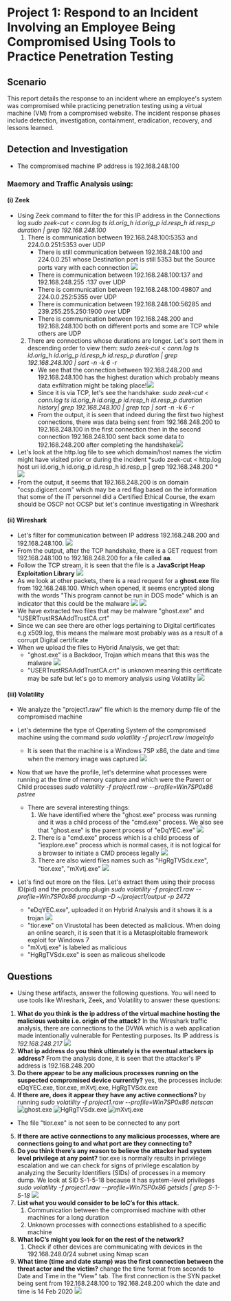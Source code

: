 # Project 1: Respond to an Incident Involving an Employee Being Compromised Using Tools to Practice Penetration Testing

## Scenario 
This report details the response to an incident where an employee's system was compromised while practicing penetration testing using a virtual machine (VM) from a compromised website. The incident response phases include detection, investigation, containment, eradication, recovery, and lessons learned.

## Detection and Investigation
- The compromised machine IP address is 192.168.248.100

### Maemory and Traffic Analysis using:
#### (i) Zeek
- Using Zeek command to filter the for this IP address in the Connections log
    *sudo zeek-cut < conn.log ts id.orig_h id.orig_p id.resp_h id.resp_p duration | grep 192.168.248.100*
    1.  There is communication between 192.168.248.100:5353 and 224.0.0.251:5353 over UDP
        - There is still communication between 192.168.248.100 and 224.0.0.251 whose Destination port is still 5353 but the Source ports vary with each connection ![](images/image.png)
        - There is communication between 192.168.248.100:137 and 192.168.248.255 :137 over UDP
        - There is communication between 192.168.248.100:49807 and 224.0.0.252:5355 over UDP
        - There is communication between 192.168.248.100:56285 and 239.255.255.250:1900 over UDP
        - There is communication between 192.168.248.200 and 192.168.248.100 both on different ports and some are TCP while others are UDP
    2. There are connections whose durations are longer. Let's sort them in descending order to view them: *sudo zeek-cut < conn.log ts id.orig_h id.orig_p id.resp_h id.resp_p duration | grep 192.168.248.100 | sort -n -k 6 -r*
        - We see that the connection between 192.168.248.200 and 192.168.248.100 has the highest duration which probably means data exfiltration might be taking place!![](images/image-2.png)
        - Since it is via TCP, let's see the handshake:
            *sudo zeek-cut < conn.log ts id.orig_h id.orig_p id.resp_h id.resp_p duration history| grep 192.168.248.100 | grep tcp | sort -n -k 6 -r*
        - From the output, it is seen that indeed during the first two highest connections, there was data being sent from 192.168.248.200 to 192.168.248.100 in the first connection then in the second connection 192.168.248.100 sent back some data to 192.168.248.200 after completing the handshake![](images/image-3.png)
- Let's look at the http.log file to see which domain/host names the victim might have visited prior or during the incident
    *sudo zeek-cut < http.log host uri id.orig_h id.orig_p id.resp_h id.resp_p | grep 192.168.248.200 *
    ![](images/image-4.png)
- From the output, it seems that 192.168.248.200 is on domain "ocsp.digicert.com" which may be a red flag based on the information that some of the iT personnel did a Certified Ethical Course, the exam should be OSCP not OCSP but let's continue investigating in Wireshark

#### (ii) Wireshark
- Let's filter for communication between IP address 192.168.248.200 and 192.168.248.100. ![](images/image-5.png)
- From the output, after the TCP handshake, there is a GET request from 192.168.248.100 to 192.168.248.200 for a file called **aa**. 
- Follow the TCP stream, it is seen that the file is a **JavaScript Heap Exploitation Library**
![](images/image-8.png)
- As we look at other packets, there is a read request for a **ghost.exe** file from 192.168.248.100. Which when opened, it seems encrypted along with the words "This program cannot be run in DOS mode" which is an indicator that this could be the malware
![](images/image-6.png) 
![](images/image-7.png)
- We have extracted two files that may be malware "ghost.exe" and "USERTrustRSAAddTrustCA.crt"
- Since we can see there are other logs pertaining to Digital certificates e.g x509.log, this means the malware most probably was as a result of a corrupt Digital certificate
- When we upload the files to Hybrid Analysis, we get that:
    - "ghost.exe" is a Backdoor, Trojan which means that this was the malware 
        ![](images/image-9.png)
    - "USERTrustRSAAddTrustCA.crt" is unknown meaning this certificate may be safe but let's go to memory analysis using Volatility
        ![](images/image-10.png)

#### (iii) Volatility
- We analyze the "project1.raw" file which is the memory dump file of the compromised machine
- Let's determine the type of Operating System of the compromised machine using the command
    *sudo volatility -f project1.raw imageinfo*
    - It is seen that the machine is a Windows 7SP x86, the date and time when the memory image was captured 
    ![](images/image-11.png)

- Now that we have the profile, let's determine what processes were running at the time of memory capture and which were the Parent or Child processes
    *sudo volatility -f project1.raw --profile=Win7SP0x86 pstree*
    - There are several interesting things:
        1. We have identified where the "ghost.exe" process was running and it was a child process of the "cmd.exe" process. We also see that "ghost.exe" is the parent process of "eDqYEC.exe" ![](images/image-14.png)
        2. There is a "cmd.exe" process which is a child process of "iexplore.exe" process which is normal cases, it is not logical for a browser to initiate a CMD process legally ![](images/image-13.png)
        3. There are also wierd files names such as "HgRgTVSdx.exe", "tior.exe", "mXvtj.exe" ![](images/image-12.png) 
        
- Let's find out more on the files. Let's extract them using their process ID(pid) and the procdump plugin 
    *sudo volatility -f project1.raw --profile=Win7SP0x86 procdump -D ~/project1/output -p 2472*
    - "eDqYEC.exe", uploaded it on Hybrid Analysis and it shows it is a trojan ![](images/image-15.png)
    - "tior.exe" on Virustotal has been detected as malicious. When doing an online search, it is seen that it is a Metasploitable framework exploit for Windows 7
    - "mXvtj.exe" is labeled as malicious
    - "HgRgTVSdx.exe" is seen as malicous shellcode

## Questions
- Using these artifacts, answer the following questions. You will need to use tools like Wireshark, Zeek, and Volatility to answer these questions:

1. **What do you think is the ip address of the virtual machine hosting the malicious website i.e. origin of the attack?** In the Wireshark traffic analysis, there are connections to the DVWA which is a web application made intentionally vulnerable for Pentesting purposes. Its IP address is *192.168.248.217*
![](images/image-16.png)
2. **What ip address do you think ultimately is the eventual attackers ip address?** From the analysis done, it is seen that the attacker's IP address is 192.168.248.200
3. **Do there appear to be any malicious processes running on the suspected compromised device currently?** yes, the processes include: eDqYEC.exe, tior.exe, mXvtj.exe, HgRgTVSdx.exe
4. **If there are, does it appear they have any active connections?** by running 
*sudo volatility -f project1.raw --profile=Win7SP0x86 netscan*
![ghost.exe](images/image-17.png)
![HgRgTVSdx.exe](images/image-18.png)
![mXvtj.exe](images/image-19.png)
- The file "tior.exe" is not seen to be connected to any port
5. **If there are active connections to any malicious processes, where are connections going to and what port are they connecting to?**
7. **Do you think there’s any reason to believe the attacker had system level privilege at any point?** tior.exe is normally results in privilege escalation and we can check for signs of privilege escalation by analyzing the Security Identifiers (SIDs) of processes in a memory dump. We look at SID S-1-5-18 because it has system-level privileges
*sudo volatility -f project1.raw --profile=Win7SP0x86 getsids | grep S-1-5-18*
![](images/image-20.png)
8. **List what you would consider to be IoC’s for this attack.**
    1. Communication between the compromised machine with other machines for a long duration
    2. Unknown processes with connections established to a specific machine
9. **What IoC’s might you look for on the rest of the network?**
    1. Check if other devices are communicating with devices in the 192.168.248.0/24 subnet using Nmap scan 
10. **What time (time and date stamp) was the first connection between the threat actor and the victim?**
change the time format from seconds to Date and Time in the "View" tab. The first connection is the SYN packet being sent from 192.168.248.100 to 192.168.248.200 which the date and time is 14 Feb 2020
![](images/image-22.png)